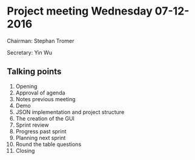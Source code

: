 # Project meeting Wednesday 07-12-2016
Chairman: Stephan Tromer

Secretary: Yin Wu

## Talking points
1. Opening
2. Approval of agenda
3. Notes previous meeting
4. Demo
5. JSON implementation and project structure
6. The creation of the GUI
8. Sprint review
9. Progress past sprint
10. Planning next sprint
11. Round the table questions
12. Closing